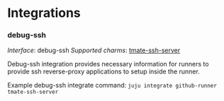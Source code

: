 # Integrations

### debug-ssh

_Interface_: debug-ssh
_Supported charms_: [tmate-ssh-server](https://charmhub.io/tmate-ssh-server)

Debug-ssh integration provides necessary information for runners to provide ssh reverse-proxy
applications to setup inside the runner. 

Example debug-ssh integrate command: `juju integrate github-runner tmate-ssh-server`